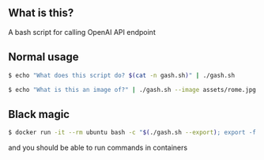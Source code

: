 ## What is this?
A bash script for calling OpenAI API endpoint

## Normal usage
```bash
$ echo "What does this script do? $(cat -n gash.sh)" | ./gash.sh
```

```bash
$ echo "What is this an image of?" | ./gash.sh --image assets/rome.jpg
```

## Black magic
```bash
$ docker run -it --rm ubuntu bash -c "$(./gash.sh --export); export -f llm; apt update && apt install curl jq vim -y; bash"
```

and you should be able to run commands in containers
